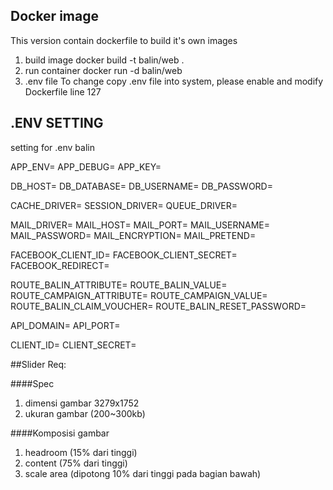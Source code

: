 ## Docker image
This version contain dockerfile to build it's own images

1. build image 
	docker build -t balin/web .
2. run container 
	docker run -d balin/web 
3. .env file 
	To change copy .env file into system, please enable and modify Dockerfile line 127

## .ENV SETTING

setting for .env balin

APP_ENV=
APP_DEBUG=
APP_KEY=

DB_HOST=
DB_DATABASE=
DB_USERNAME=
DB_PASSWORD=

CACHE_DRIVER=
SESSION_DRIVER=
QUEUE_DRIVER=

MAIL_DRIVER=
MAIL_HOST=
MAIL_PORT=
MAIL_USERNAME=
MAIL_PASSWORD=
MAIL_ENCRYPTION=
MAIL_PRETEND=

FACEBOOK_CLIENT_ID=
FACEBOOK_CLIENT_SECRET=
FACEBOOK_REDIRECT=

ROUTE_BALIN_ATTRIBUTE=
ROUTE_BALIN_VALUE=
ROUTE_CAMPAIGN_ATTRIBUTE=
ROUTE_CAMPAIGN_VALUE=
ROUTE_BALIN_CLAIM_VOUCHER=
ROUTE_BALIN_RESET_PASSWORD=

API_DOMAIN=
API_PORT=

CLIENT_ID=
CLIENT_SECRET=


##Slider Req:

####Spec

1. dimensi gambar 3279x1752
2. ukuran gambar (200~300kb)

####Komposisi gambar

1. headroom (15% dari tinggi)
2. content (75% dari tinggi)
3. scale area (dipotong 10% dari tinggi pada bagian bawah)
